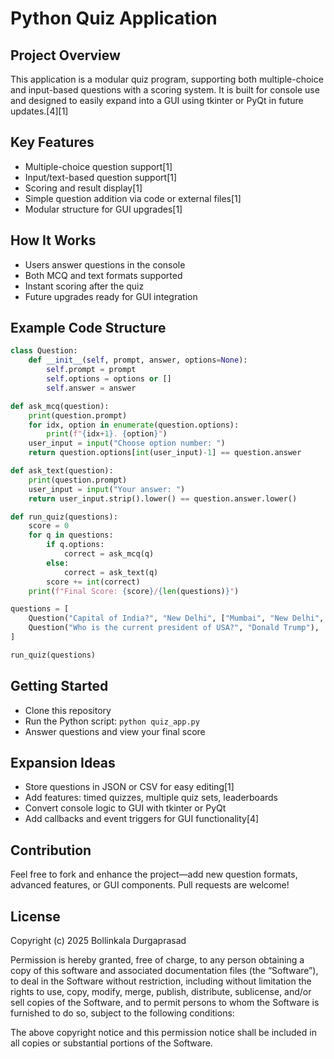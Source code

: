 # Python Quiz Application

## Project Overview
This application is a modular quiz program, supporting both multiple-choice and input-based questions with a scoring system. It is built for console use and designed to easily expand into a GUI using tkinter or PyQt in future updates.[4][1]

## Key Features
- Multiple-choice question support[1]
- Input/text-based question support[1]
- Scoring and result display[1]
- Simple question addition via code or external files[1]
- Modular structure for GUI upgrades[1]

## How It Works
- Users answer questions in the console
- Both MCQ and text formats supported
- Instant scoring after the quiz
- Future upgrades ready for GUI integration

## Example Code Structure
```python
class Question:
    def __init__(self, prompt, answer, options=None):
        self.prompt = prompt
        self.options = options or []
        self.answer = answer

def ask_mcq(question):
    print(question.prompt)
    for idx, option in enumerate(question.options):
        print(f"{idx+1}. {option}")
    user_input = input("Choose option number: ")
    return question.options[int(user_input)-1] == question.answer

def ask_text(question):
    print(question.prompt)
    user_input = input("Your answer: ")
    return user_input.strip().lower() == question.answer.lower()

def run_quiz(questions):
    score = 0
    for q in questions:
        if q.options:
            correct = ask_mcq(q)
        else:
            correct = ask_text(q)
        score += int(correct)
    print(f"Final Score: {score}/{len(questions)}")

questions = [
    Question("Capital of India?", "New Delhi", ["Mumbai", "New Delhi", "Kolkata"]),
    Question("Who is the current president of USA?", "Donald Trump"),
]

run_quiz(questions)
```

## Getting Started
- Clone this repository
- Run the Python script: `python quiz_app.py`
- Answer questions and view your final score

## Expansion Ideas
- Store questions in JSON or CSV for easy editing[1]
- Add features: timed quizzes, multiple quiz sets, leaderboards
- Convert console logic to GUI with tkinter or PyQt
- Add callbacks and event triggers for GUI functionality[4]

## Contribution
Feel free to fork and enhance the project—add new question formats, advanced features, or GUI components. Pull requests are welcome!

## License
Copyright (c) 2025 Bollinkala Durgaprasad

Permission is hereby granted, free of charge, to any person obtaining a copy
of this software and associated documentation files (the “Software”), to deal
in the Software without restriction, including without limitation the rights to
use, copy, modify, merge, publish, distribute, sublicense, and/or sell copies
of the Software, and to permit persons to whom the Software is furnished to do
so, subject to the following conditions:

The above copyright notice and this permission notice shall be included in all
copies or substantial portions of the Software.



